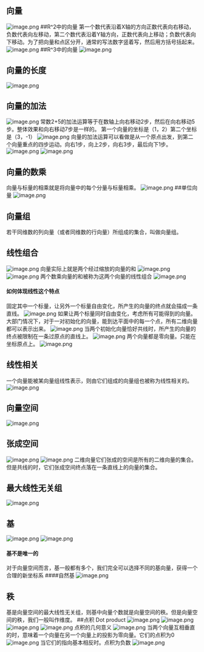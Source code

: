 ## 向量
![image.png](https://upload-images.jianshu.io/upload_images/143845-5f527ab1b0bb4c14.png?imageMogr2/auto-orient/strip%7CimageView2/2/w/1240)
##R^2中的向量
第一个数代表沿着X轴的方向正数代表向右移动，负数代表向左移动，第二个数代表沿着Y轴方向，正数代表向上移动；负数代表向下移动。为了把向量和点区分开，通常的写法数字竖着写，然后用方括号括起来。
![image.png](https://upload-images.jianshu.io/upload_images/143845-f86a89b9d70655d7.png?imageMogr2/auto-orient/strip%7CimageView2/2/w/1240)
##R^3中的向量
![image.png](https://upload-images.jianshu.io/upload_images/143845-c44aa9f5c042a917.png?imageMogr2/auto-orient/strip%7CimageView2/2/w/1240)
## 向量的长度
![image.png](https://upload-images.jianshu.io/upload_images/143845-1231ba83121f3746.png?imageMogr2/auto-orient/strip%7CimageView2/2/w/1240)
## 向量的加法
![image.png](https://upload-images.jianshu.io/upload_images/143845-ee60f9bc9b1cb541.png?imageMogr2/auto-orient/strip%7CimageView2/2/w/1240)
常数2+5的加法运算等于在数轴上向右移动2步，然后在向右移动5步。整体效果和向右移动7步是一样的。
第一个向量的坐标是（1，2）第二个坐标是（3，-1）
![image.png](https://upload-images.jianshu.io/upload_images/143845-87a2091a180d07b8.png?imageMogr2/auto-orient/strip%7CimageView2/2/w/1240)
向量的加法运算可以看做是从一个原点出发，到第二个向量重点的四步运动。向右1步，向上2步，向右3步，最后向下1步。
![image.png](https://upload-images.jianshu.io/upload_images/143845-03ed82fb974cb1aa.png?imageMogr2/auto-orient/strip%7CimageView2/2/w/1240)
![image.png](https://upload-images.jianshu.io/upload_images/143845-392b5aa8a02f08cb.png?imageMogr2/auto-orient/strip%7CimageView2/2/w/1240)
## 向量的数乘
向量与标量的相乘就是将向量中的每个分量与标量相乘。
![image.png](https://upload-images.jianshu.io/upload_images/143845-6960c8c9d04dac26.png?imageMogr2/auto-orient/strip%7CimageView2/2/w/1240)
##单位向量
![image.png](https://upload-images.jianshu.io/upload_images/143845-68d795914045c3fe.png?imageMogr2/auto-orient/strip%7CimageView2/2/w/1240)
## 向量组
若干同维数的列向量（或者同维数的行向量）所组成的集合，叫做向量组。
## 线性组合
![image.png](https://upload-images.jianshu.io/upload_images/143845-dc9d87f904fe3918.png?imageMogr2/auto-orient/strip%7CimageView2/2/w/1240)
向量实际上就是两个经过缩放的向量的和
![image.png](https://upload-images.jianshu.io/upload_images/143845-01921af0d89d8a6e.png?imageMogr2/auto-orient/strip%7CimageView2/2/w/1240)
![image.png](https://upload-images.jianshu.io/upload_images/143845-d33ac521469f5d4a.png?imageMogr2/auto-orient/strip%7CimageView2/2/w/1240)
两个数乘向量的和被称为这两个向量的线性组合
![image.png](https://upload-images.jianshu.io/upload_images/143845-99306c754b801a63.png?imageMogr2/auto-orient/strip%7CimageView2/2/w/1240)
#### 如何体现线性这个特点
固定其中一个标量，让另外一个标量自由变化，所产生的向量的终点就会描成一条直线。
![image.png](https://upload-images.jianshu.io/upload_images/143845-45121deaaa1ef5d6.png?imageMogr2/auto-orient/strip%7CimageView2/2/w/1240)
如果让两个标量同时自由变化，考虑所有可能得到的向量。大部门情况下，对于一对初始化的向量，能到达平面中的每一个点，所有二维向量都可以表示出来。
![image.png](https://upload-images.jianshu.io/upload_images/143845-3468e294ae09dc4a.png?imageMogr2/auto-orient/strip%7CimageView2/2/w/1240)
当两个初始化向量恰好共线时，所产生的向量的终点被限制在一条过原点的直线上。
![image.png](https://upload-images.jianshu.io/upload_images/143845-3ed5d53e411abf91.png?imageMogr2/auto-orient/strip%7CimageView2/2/w/1240)
两个向量都是零向量。只能在坐标原点上。
![image.png](https://upload-images.jianshu.io/upload_images/143845-dbea070ecfe864d8.png?imageMogr2/auto-orient/strip%7CimageView2/2/w/1240)

## 线性相关
一个向量能被某向量组线性表示，则由它们组成的向量组也被称为线性相关的。
![image.png](https://upload-images.jianshu.io/upload_images/143845-e99e4e643ed6c3ac.png?imageMogr2/auto-orient/strip%7CimageView2/2/w/1240)


## 向量空间
![image.png](https://upload-images.jianshu.io/upload_images/143845-32d55857b08c641b.png?imageMogr2/auto-orient/strip%7CimageView2/2/w/1240)
## 张成空间
![image.png](https://upload-images.jianshu.io/upload_images/143845-1d1fbffc7d19c1ee.png?imageMogr2/auto-orient/strip%7CimageView2/2/w/1240)
![image.png](https://upload-images.jianshu.io/upload_images/143845-967ad109a74f207f.png?imageMogr2/auto-orient/strip%7CimageView2/2/w/1240)
二维向量它们张成的空间是所有的二维向量的集合。但是共线的时，它们张成空间终点落在一条直线上的向量的集合。
## 最大线性无关组
![image.png](https://upload-images.jianshu.io/upload_images/143845-0ce9b622dee9febd.png?imageMogr2/auto-orient/strip%7CimageView2/2/w/1240)
## 基
![image.png](https://upload-images.jianshu.io/upload_images/143845-8963ef427676f6ab.png?imageMogr2/auto-orient/strip%7CimageView2/2/w/1240)
![image.png](https://upload-images.jianshu.io/upload_images/143845-d86402d5a74e1434.png?imageMogr2/auto-orient/strip%7CimageView2/2/w/1240)

#### 基不是唯一的
对于向量空间而言，基一般都有多个，我们完全可以选择不同的基向量，获得一个合理的新坐标系
####自然基
![image.png](https://upload-images.jianshu.io/upload_images/143845-923fa245037aa486.png?imageMogr2/auto-orient/strip%7CimageView2/2/w/1240)
## 秩
基是向量空间的最大线性无关组，则基中向量个数就是向量空间的秩。但是向量空间的秩，我们一般叫作维度。
##点积 Dot product
![image.png](https://upload-images.jianshu.io/upload_images/143845-475ce20f5fb7d919.png?imageMogr2/auto-orient/strip%7CimageView2/2/w/1240)
![image.png](https://upload-images.jianshu.io/upload_images/143845-ba9327b009699b82.png?imageMogr2/auto-orient/strip%7CimageView2/2/w/1240)
![image.png](https://upload-images.jianshu.io/upload_images/143845-3bbb14d36ea3fe47.png?imageMogr2/auto-orient/strip%7CimageView2/2/w/1240)
![image.png](https://upload-images.jianshu.io/upload_images/143845-91ea2343a502d318.png?imageMogr2/auto-orient/strip%7CimageView2/2/w/1240)
点积的几何意义
![image.png](https://upload-images.jianshu.io/upload_images/143845-172087044893a72c.png?imageMogr2/auto-orient/strip%7CimageView2/2/w/1240)
当两个向量互相垂直的时，意味着一个向量在另一个向量上的投影为零向量。它们的点积为0
![image.png](https://upload-images.jianshu.io/upload_images/143845-b5dda7a2fa338376.png?imageMogr2/auto-orient/strip%7CimageView2/2/w/1240)
当它们的指向基本相反时。点积为负数
![image.png](https://upload-images.jianshu.io/upload_images/143845-ca5d673a9ffe6735.png?imageMogr2/auto-orient/strip%7CimageView2/2/w/1240)






